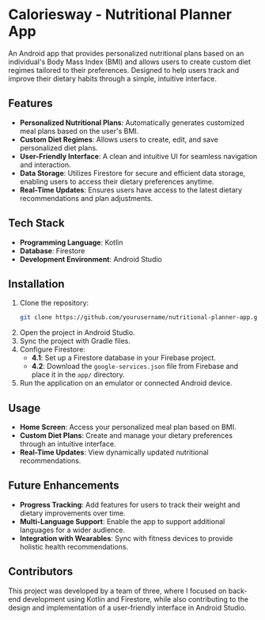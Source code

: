 # Caloriesway - Nutritional Planner App

An Android app that provides personalized nutritional plans based on an individual's Body Mass Index (BMI) and allows users to create custom diet regimes tailored to their preferences. Designed to help users track and improve their dietary habits through a simple, intuitive interface.

## Features

- **Personalized Nutritional Plans**: Automatically generates customized meal plans based on the user's BMI.
- **Custom Diet Regimes**: Allows users to create, edit, and save personalized diet plans.
- **User-Friendly Interface**: A clean and intuitive UI for seamless navigation and interaction.
- **Data Storage**: Utilizes Firestore for secure and efficient data storage, enabling users to access their dietary preferences anytime.
- **Real-Time Updates**: Ensures users have access to the latest dietary recommendations and plan adjustments.

## Tech Stack

- **Programming Language**: Kotlin  
- **Database**: Firestore  
- **Development Environment**: Android Studio  

## Installation

1. Clone the repository:
   ```bash
   git clone https://github.com/yourusername/nutritional-planner-app.git
2. Open the project in Android Studio.
3. Sync the project with Gradle files.
4. Configure Firestore:
   - **4.1**: Set up a Firestore database in your Firebase project.
   - **4.2**: Download the `google-services.json` file from Firebase and place it in the `app/` directory.
5. Run the application on an emulator or connected Android device.
   
## Usage

- **Home Screen**: Access your personalized meal plan based on BMI.
- **Custom Diet Plans**: Create and manage your dietary preferences through an intuitive interface.
- **Real-Time Updates**: View dynamically updated nutritional recommendations.

## Future Enhancements

- **Progress Tracking**: Add features for users to track their weight and dietary improvements over time.
- **Multi-Language Support**: Enable the app to support additional languages for a wider audience.
- **Integration with Wearables**: Sync with fitness devices to provide holistic health recommendations.

## Contributors
This project was developed by a team of three, where I focused on back-end development using Kotlin and Firestore, while also contributing to the design and implementation of a user-friendly interface in Android Studio.
